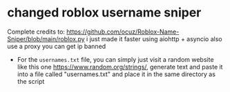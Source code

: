 # changed roblox username sniper
Complete credits to: https://github.com/ocuz/Roblox-Name-Sniper/blob/main/roblox.py
i just made it faster using aiohttp + asyncio also use a proxy you can get ip banned

- For the ``usernames.txt`` file, you can simply just visit a random website like this one https://www.random.org/strings/, generate text and paste it into a file called "usernames.txt" and place it in the same directory as the script
